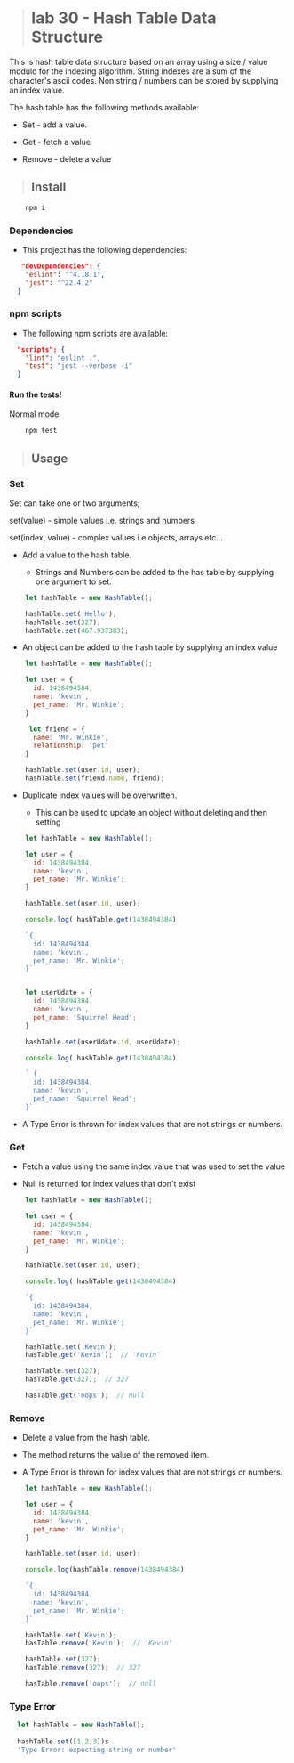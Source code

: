 ># lab 30 - Hash Table Data Structure

  This is hash table data structure based on an array using a size / value modulo for the indexing algorithm.
  String indexes are a sum of the character's ascii codes.  Non string / numbers can be stored by supplying an index value.

  The hash table has the following methods available:

  - Set - add a value.

  - Get - fetch a value

  - Remove - delete a value

>## Install

```BASH
    npm i
```

### Dependencies 

- This project has the following dependencies:

```JSON
   "devDependencies": {
    "eslint": "^4.18.1",
    "jest": "^22.4.2"
  }
```

### npm scripts

- The following npm scripts are available:

```JSON
  "scripts": {
    "lint": "eslint .",
    "test": "jest --verbose -i"
  }
```

#### Run the tests!

Normal mode

```BASH
    npm test
```


>## Usage

### Set

Set can take one or two arguments;

  set(value) - simple values i.e. strings and numbers

  set(index, value) - complex values i.e objects, arrays etc...

- Add a value to the hash table.

  - Strings and Numbers can be added to the has table by supplying one argument to set.

```JAVASCRIPT
    let hashTable = new HashTable();

    hashTable.set('Hello');
    hashTable.set(327);
    hashTable.set(467.937383);
```    
  - An object can be added to the hash table by supplying an index value

```JAVASCRIPT
    let hashTable = new HashTable();

    let user = {
      id: 1438494384,
      name: 'kevin',
      pet_name: 'Mr. Winkie';
    }

     let friend = {
      name: 'Mr. Winkie',
      relationship: 'pet'
    }

    hashTable.set(user.id, user);
    hashTable.set(friend.name, friend);
```    

- Duplicate index values will be overwritten.  

  - This can be used to update an object without deleting and then setting

```JAVASCRIPT
    let hashTable = new HashTable();

    let user = {
      id: 1438494384,
      name: 'kevin',
      pet_name: 'Mr. Winkie';
    }

    hashTable.set(user.id, user);

    console.log( hashTable.get(1438494384)

    `{
      id: 1438494384,
      name: 'kevin',
      pet_name: 'Mr. Winkie';
    }`


    let userUdate = {
      id: 1438494384,
      name: 'kevin',
      pet_name: 'Squirrel Head';
    }

    hashTable.set(userUdate.id, userUdate);

    console.log( hashTable.get(1438494384)

    ` {
      id: 1438494384,
      name: 'kevin',
      pet_name: 'Squirrel Head';
    }`
```

- A Type Error is thrown for index values that are not strings or numbers.


### Get

- Fetch a value using the same index value that was used to set the value

- Null is returned for index values that don't exist


```JAVASCRIPT
    let hashTable = new HashTable();

    let user = {
      id: 1438494384,
      name: 'kevin',
      pet_name: 'Mr. Winkie';
    }

    hashTable.set(user.id, user);

    console.log( hashTable.get(1438494384)

    `{
      id: 1438494384,
      name: 'kevin',
      pet_name: 'Mr. Winkie';
    }`

    hashTable.set('Kevin');
    hasTable.get('Kevin');  // 'Kevin'

    hashTable.set(327);
    hasTable.get(327);  // 327

    hasTable.get('oops');  // null

```

### Remove

- Delete a value from the hash table.  

- The method returns the value of the removed item.

- A Type Error is thrown for index values that are not strings or numbers.

```JAVASCRIPT
    let hashTable = new HashTable();

    let user = {
      id: 1438494384,
      name: 'kevin',
      pet_name: 'Mr. Winkie';
    }

    hashTable.set(user.id, user);

    console.log(hashTable.remove(1438494384)

    `{
      id: 1438494384,
      name: 'kevin',
      pet_name: 'Mr. Winkie';
    }`

    hashTable.set('Kevin');
    hasTable.remove('Kevin');  // 'Kevin'

    hashTable.set(327);
    hasTable.remove(327);  // 327

    hasTable.remove('oops');  // null

```

### Type Error

```JAVASCRIPT
  let hashTable = new HashTable();
  
  hashTable.set([1,2,3])s
  'Type Error: expecting string or number'
```


